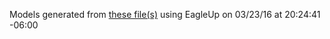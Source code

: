 Models generated from [these file(s)](http://raw.github.com/sparkfun/FT232RL_USB_Breakout/54b99c92ad6b70c9a0b2f86ae6260e1fe7cc527a/Hardware/FT232R-Breakout.brd) using EagleUp on 03/23/16 at 20:24:41 -06:00
